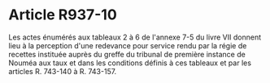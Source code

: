 # Article R937-10

Les actes énumérés aux tableaux 2 à 6 de l'annexe 7-5 du livre VII donnent lieu à la perception d'une redevance pour service rendu par la régie de recettes instituée auprès du greffe du tribunal de première instance de Nouméa aux taux et dans les conditions définis à ces tableaux et par les articles R. 743-140 à R. 743-157.
